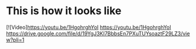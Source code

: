 # This is how it looks like

[![Video]https://youtu.be/1HgohrghYoI
https://youtu.be/1HgohrghYoI
https://drive.google.com/file/d/19YgJ3KI7BbbsEn7PXuTUYsoaztF29LZ3/view?pli=1
